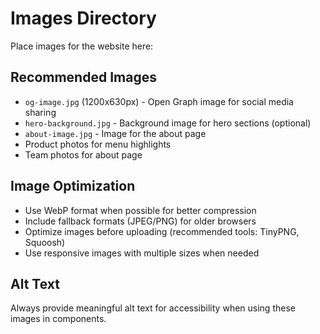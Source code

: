 # Images Directory

Place images for the website here:

## Recommended Images

- `og-image.jpg` (1200x630px) - Open Graph image for social media sharing
- `hero-background.jpg` - Background image for hero sections (optional)
- `about-image.jpg` - Image for the about page
- Product photos for menu highlights
- Team photos for about page

## Image Optimization

- Use WebP format when possible for better compression
- Include fallback formats (JPEG/PNG) for older browsers
- Optimize images before uploading (recommended tools: TinyPNG, Squoosh)
- Use responsive images with multiple sizes when needed

## Alt Text

Always provide meaningful alt text for accessibility when using these images in components.
